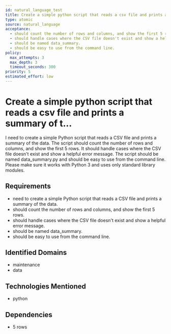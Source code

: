 ```yaml
---
id: natural_language_test
title: Create a simple python script that reads a csv file and prints a summary of t...
type: atomic
source: natural_language
acceptance:
  - should count the number of rows and columns, and show the first 5 rows.
  - should handle cases where the CSV file doesn't exist and show a helpful error message.
  - should be named data_summary.
  - should be easy to use from the command line.
policy:
  max_attempts: 3
  max_depth: 3
  timeout_seconds: 300
priority: 5
estimated_effort: low
---
```


# Create a simple python script that reads a csv file and prints a summary of t...

I need to create a simple Python script that reads a CSV file and prints a summary of the data. The script should count the number of rows and columns, and show the first 5 rows. It should handle cases where the CSV file doesn't exist and show a helpful error message. The script should be named data_summary.py and should be easy to use from the command line. Please make sure it works with Python 3 and uses only standard library modules.

## Requirements

- need to create a simple Python script that reads a CSV file and prints a summary of the data.
- should count the number of rows and columns, and show the first 5 rows.
- should handle cases where the CSV file doesn't exist and show a helpful error message.
- should be named data_summary.
- should be easy to use from the command line.

## Identified Domains

- maintenance
- data

## Technologies Mentioned

- python

## Dependencies

- 5 rows
